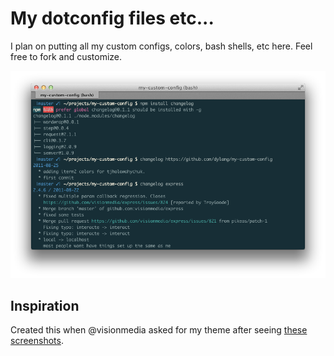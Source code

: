 My dotconfig files etc...
=========================

I plan on putting all my custom configs, colors, bash shells, etc here.  Feel free to fork and customize.

![Screenshot](https://github.com/dylang/dotconfig/raw/master/screenshots/iterm2.png)

Inspiration
-----------
Created this when @visionmedia asked for my theme after seeing [these screenshots](https://github.com/dylang/changelog).